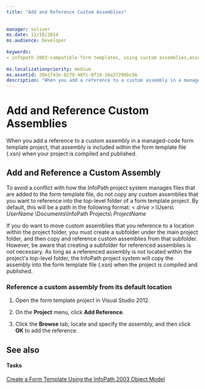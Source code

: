 ```yaml
---
title: "Add and Reference Custom Assemblies"
 
 
manager: soliver
ms.date: 11/16/2014
ms.audience: Developer
 
keywords:
- infopath 2003-compatible form templates, using custom assemblies,assemblies [InfoPath 2007], adding custom using InfoPath 2003 object model
 
ms.localizationpriority: medium
ms.assetid: 20e1f43e-8279-48fc-8f34-16a2729dbc9b
description: "When you add a reference to a custom assembly in a managed-code form template project, that assembly is included within the form template file (.xsn) when your project is compiled and published."
---
```


# Add and Reference Custom Assemblies

When you add a reference to a custom assembly in a managed-code form template project, that assembly is included within the form template file (.xsn) when your project is compiled and published.
  
## Add and Reference a Custom Assembly

To avoid a conflict with how the InfoPath project system manages files that are added to the form template file, do not copy any custom assemblies that you want to reference into the top-level folder of a form template project. By default, this will be a path in the following format: < *drive* >:\Users\  *UserName*  \Documents\InfoPath Projects\  *ProjectName* 
  
If you do want to move custom assemblies that you reference to a location within the project folder, you must create a subfolder under the main project folder, and then copy and reference custom assemblies from that subfolder. However, be aware that creating a subfolder for referenced assemblies is not necessary. As long as a referenced assembly is not located within the project's top-level folder, the InfoPath project system will copy the assembly into the form template file (.xsn) when the project is compiled and published.
  
### Reference a custom assembly from its default location

1. Open the form template project in Visual Studio 2012.
    
2. On the **Project** menu, click **Add Reference**.
    
3. Click the **Browse** tab, locate and specify the assembly, and then click **OK** to add the reference. 
    
## See also

#### Tasks

[Create a Form Template Using the InfoPath 2003 Object Model](how-to-create-a-form-template-using-the-infopath-2003-object-model.md)

